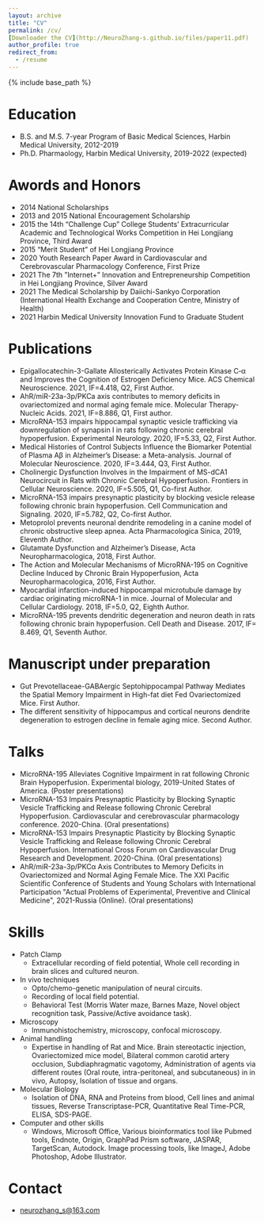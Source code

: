 ```yaml
---
layout: archive
title: "CV"
permalink: /cv/
[Downloader the CV](http://NeuroZhang-s.github.io/files/paper11.pdf)
author_profile: true
redirect_from:
  - /resume
---
```


{% include base_path %}

Education
======
* B.S. and M.S. 7-year Program of Basic Medical Sciences, Harbin Medical University, 2012-2019
* Ph.D. Pharmaology, Harbin Medical University, 2019-2022 (expected)

Awords and Honors
======
* 2014 National Scholarships
* 2013 and 2015 National Encouragement Scholarship
* 2015 the 14th “Challenge Cup” College Students’ Extracurricular Academic and Technological Works Competition in Hei Longjiang Province, Third Award
* 2015 “Merit Student” of Hei Longjiang Province
* 2020 Youth Research Paper Award in Cardiovascular and Cerebrovascular Pharmacology Conference, First Prize
* 2021 The 7th ”Internet+” Innovation and Entrepreneurship Competition in Hei Longjiang Province, Silver Award
* 2021 The Medical Scholarship by Daiichi-Sankyo Corporation (International Health Exchange and Cooperation Centre, Ministry of Health)
* 2021 Harbin Medical University Innovation Fund to Graduate Student

Publications
======
* Epigallocatechin-3-Gallate Allosterically Activates Protein Kinase C‑α and Improves the Cognition of Estrogen Deficiency Mice. ACS Chemical Neuroscience. 2021, IF=4.418, Q2, First Author.
* AhR/miR-23a-3p/PKCa axis contributes to memory deficits in ovariectomized and normal aging female mice. Molecular Therapy-Nucleic Acids. 2021, IF=8.886, Q1, First author.
* MicroRNA-153 impairs hippocampal synaptic vesicle trafficking via downregulation of synapsin I in rats following chronic cerebral hypoperfusion. Experimental Neurology. 2020, IF=5.33, Q2, First Author.
* Medical Histories of Control Subjects Influence the Biomarker Potential of Plasma Aβ in Alzheimer’s Disease: a Meta-analysis. Journal of Molecular Neuroscience. 2020, IF=3.444, Q3, First Author.
* Cholinergic Dysfunction Involves in the Impairment of MS-dCA1 Neurocircuit in Rats with Chronic Cerebral Hypoperfusion. Frontiers in Cellular Neuroscience. 2020, IF=5.505, Q1, Co-first Author.
* MicroRNA-153 impairs presynaptic plasticity by blocking vesicle release following chronic brain hypoperfusion. Cell Communication and Signaling. 2020, IF=5.782, Q2, Co-first Author.
* Metoprolol prevents neuronal dendrite remodeling in a canine model of chronic obstructive sleep apnea. Acta Pharmacologica Sinica, 2019, Eleventh Author.
* Glutamate Dysfunction and Alzheimer’s Disease, Acta Neuropharmacologica, 2018, First Author.
* The Action and Molecular Mechanisms of MicroRNA-195 on Cognitive Decline Induced by Chronic Brain Hypoperfusion, Acta Neuropharmacologica, 2016, First Author.
* Myocardial infarction-induced hippocampal microtubule damage by cardiac originating microRNA-1 in mice. Journal of Molecular and Cellular Cardiology. 2018, IF=5.0, Q2, Eighth Author.
* MicroRNA-195 prevents dendritic degeneration and neuron death in rats following chronic brain hypoperfusion. Cell Death and Disease. 2017, IF= 8.469, Q1, Seventh Author.

Manuscript under preparation
======
* Gut Prevotellaceae-GABAergic Septohippocampal Pathway Mediates the Spatial Memory Impairment in High-fat diet Fed Ovariectomized Mice. First Author.
* The different sensitivity of hippocampus and cortical neurons dendrite degeneration to estrogen decline in female aging mice. Second Author.

Talks
======
* MicroRNA-195 Alleviates Cognitive Impairment in rat following Chronic Brain Hypoperfusion. Experimental biology, 2019-United States of America. (Poster presentations)
* MicroRNA-153 Impairs Presynaptic Plasticity by Blocking Synaptic Vesicle Trafficking and Release following Chronic Cerebral Hypoperfusion. Cardiovascular and cerebrovascular pharmacology conference. 2020-China. (Oral presentations)
* MicroRNA-153 Impairs Presynaptic Plasticity by Blocking Synaptic Vesicle Trafficking and Release following Chronic Cerebral Hypoperfusion. International Cross Forum on Cardiovascular Drug Research and Development. 2020-China. (Oral presentations)
* AhR/miR-23a-3p/PKCα Axis Contributes to Memory Deficits in Ovariectomized and Normal Aging Female Mice. The XXI Pacific Scientific Conference of Students and Young Scholars with International Participation "Actual Problems of Experimental, Preventive and Clinical Medicine", 2021-Russia (Online). (Oral presentations)

Skills
======
* Patch Clamp
  * Extracellular recording of field potential, Whole cell recording in brain slices and cultured neuron.
* In vivo techniques
  * Opto/chemo-genetic manipulation of neural circuits.
  * Recording of local field potential.
  * Behavioral Test (Morris Water maze, Barnes Maze, Novel object recognition task, Passive/Active avoidance task).
* Microscopy
  *  Immunohistochemistry, microscopy, confocal microscopy.
* Animal handling
  *  Expertise in handling of Rat and Mice. Brain stereotactic injection, Ovariectomized mice model, Bilateral common carotid artery occlusion, Subdiaphragmatic vagotomy, Administration of agents via different routes (Oral route, intra-peritoneal, and subcutaneous) in in vivo, Autopsy, Isolation of tissue and organs.
* Molecular Biology
  *  Isolation of DNA, RNA and Proteins from blood, Cell lines and animal tissues, Reverse Transcriptase-PCR, Quantitative Real Time-PCR, ELISA, SDS-PAGE.
* Computer and other skills
  *  Windows, Microsoft Office, Various bioinformatics tool like Pubmed tools, Endnote, Origin, GraphPad Prism software, JASPAR, TargetScan, Autodock. Image processing tools, like ImageJ, Adobe Photoshop, Adobe Illustrator.
  
Contact
======
* neurozhang_s@163.com
